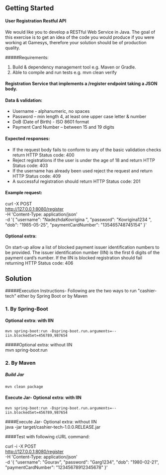 ## Getting Started

#### User Registration Restful API
We would like you to develop a RESTful Web Service in Java. The goal of this exercise is to
get an idea of the code you would produce if you were working at Gamesys, therefore your
solution should be of production quality.

#####Requirements:
1. Build & dependency management tool e.g. Maven or Gradle.
2. Able to compile and run tests e.g. mvn clean verify

#### Registration Service that implements a /register endpoint taking a JSON body.
#### Data & validation:
* Username - alphanumeric, no spaces
* Password – min length 4, at least one upper case letter & number
* DoB (Date of Birth) - ISO 8601 format
* Payment Card Number – between 15 and 19 digits
#### Expected responses: 
* If the request body fails to conform to any of the basic validation checks return HTTP
Status code: 400
* Reject registrations if the user is under the age of 18 and return HTTP Status code: 403
* If the username has already been used reject the request and return HTTP Status code: 409
* A successful registration should return HTTP Status code: 201
#### Example request:
curl -X POST \
http://127.0.0.1:8080/register \
-H 'Content-Type: application/json' \
-d '{
"username": "NadezhdaKovrigina ",
"password": "Kovrigina1234 ",
"dob": "1985-05-25",
"paymentCardNumber": "135465748745154"
}'
#### Optional extra:
On start-up allow a list of blocked payment issuer identification numbers to be provided. The
issuer identification number (IIN) is the first 6 digits of the payment card’s number. If the IIN
is blocked registration should fail returning HTTP Status code: 406

## Solution 
#####Execution Instructions-  Following are the two ways to run "cashier-tech" either by Spring Boot or by Maven 
### 1. By Spring-Boot	
#### Optional extra: with IIN
    mvn spring-boot:run -Dspring-boot.run.arguments=--iin.blockedSet=456789,987654
#####Optional extra: without IIN	
	mvn spring-boot:run
### 2. By Maven
##### Build Jar 	
	mvn clean package
#### Execute Jar-  Optional extra: with IIN
	mvn spring-boot:run -Dspring-boot.run.arguments=--iin.blockedSet=456789,987654
####Execute Jar- Optional extra: without IIN	
	java -jar target/cashier-tech-1.0.0.RELEASE.jar

####Test with following cURL command:

 curl -i -X POST \
http://127.0.0.1:8080/register \
-H 'Content-Type: application/json' \
-d '{
"username": "Gourav",
"password": "Garg1234",
"dob": "1980-02-21",
"paymentCardNumber": "12345678912345678"
}'
